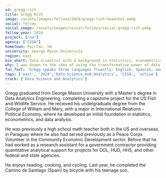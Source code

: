 ```yaml
---
id: gregg-rich
title: Gregg Rich
image: /assets/images/fellows/2024/gregg-rich-headshot.webp
social: fellow
social_image: /assets/images/social/fellows/social-gregg-rich.webp
fellow_year: 2024
project: ["na"]
agency: ["CISA"]
hometown: Fairfax, VA
university: George Mason University
region: east
bio_short: Data scientist with a background in statistics, econometrics, and data analysis as well as a high school math teacher 
why: I was drawn to the idea of using the transformative power of data to help improve the efficiency and effectiveness of government. I love problem solving and analysis, and the USDC will give me the perfect opportunity to use my skills and background to help support important initiatives bringing a positive impact, while challenging me and allowing me to grow professionally.
fun_fact: 'Gregg speaks three languages fluently: English, Spanish, and Guarani'
tags: ['east', '2024','Data_Science_And_Analytics', 'CISA', 'active']
track: ['Data Science and Analytics']
---
```


Gregg graduated from George Mason University with a Master's degree in Data Analytics Engineering, completing a capstone project for the US Fish and Wildlife Service. He received his undergraduate degree from the College of William and Mary, with a major in International Relations - Political Economy, where he developed an initial foundation in statistics, econometrics, and data analysis.

He was previously a high school math teacher both in the US and overseas, in Paraguay where he also had served previously as a Peace Corps Volunteer in the Community Economic Development sector. Before that he had worked as a research assistant for a government contractor providing quantitative analytical support for projects for DOL, HUD, HHS, and other federal and state agencies.  
  
He enjoys reading, cooking, and cycling.  Last year, he completed the Camino de Santiago (Spain) by bicycle with his teenage son.